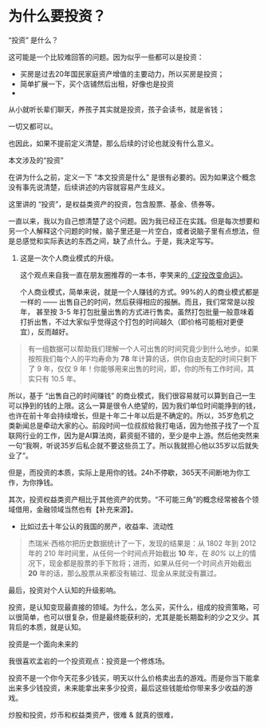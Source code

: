 # 为什么要投资？

“投资” 是什么？

这可能是一个比较难回答的问题。因为似乎一些都可以是投资：

- 买房是过去20年国民家庭资产增值的主要动力，所以买房是投资；
- 简单扩展一下，买个店铺然后出租，好像也是投资
- 

从小就听长辈们聊天，养孩子其实就是投资，孩子会读书，就是省钱；

一切又都可以。

也因此，如果不提前定义清楚，那么后续的讨论也就没有什么意义。



本文涉及的“投资”

在讲为什么之前，定义一下 “本文投资是什么” 是很有必要的。因为如果这个概念没有事先说清楚，后续讲述的内容就容易产生歧义。

这里讲的 “投资”，是权益类资产的投资，包含股票、基金、债券等。

一直以来，我以为自己想清楚了这个问题。因为我已经正在实践。但是每次想要和另一个人解释这个问题的时候，脑子里还是一片空白，或者说脑子里有点想法，但是总感觉和实际表达的东西之间，缺了点什么。于是，我决定写写。



1. 这是一次个人商业模式的升级。

   这个观点来自我一直在朋友圈推荐的一本书，李笑来的[《定投改变命运》](https://ri.firesbox.com/#/cn/?id=_13-%e4%b8%ba%e4%bb%80%e4%b9%88%e4%b8%80%e5%ae%9a%e7%94%a8%e9%92%b1%e5%8e%bb%e8%b5%9a%e9%92%b1)。

   个人商业模式，简单来说，就是一个人赚钱的方式。99%的人的商业模式都是一样的 —— 出售自己的时间，然后获得相应的报酬。而且，我们常常是以按年， 甚至按 3-5 年打包批量出售的方式进行售卖。虽然打包批量一般意味着打折出售，不过大家似乎觉得这个打包的时间越久（即价格可能相对更便宜），反而越好。

> 有一组数据可以帮助我们理解一个人可出售的时间究竟少到什么地步。如果按照我们每个人的平均寿命为 **78** 年计算的话，供你自由支配的时间只剩下了 9 年，仅仅 9 年！你能够用来出售的时间，即，你的所有工作时间，其实只有 10.5 年。



所以，基于 “出售自己的时间赚钱” 的商业模式，我们很容易就可以算到自己一生可以挣到的钱的上限。这么一算是很令人绝望的，因为我们单位时间能挣到的钱，也许在前十年会持续增长，但是十年二十年以后是不确定的。所以，35岁危机之类新闻总是牵动大家的心。前段时间一位叔叔给我打电话，因为他孩子找了一个互联网行业的工作，因为是AI算法岗，薪资挺不错的，至少是中上游。然后他突然来一句“我啊，听说35岁后私企就不要这些员工了。所以我就担心他以35岁以后就失业了”。

但是，而投资的本质，实际上是用你的钱。24h不停歇，365天不间断地为你工作，为你挣钱。





其次，投资权益类资产相比于其他资产的优势。“不可能三角”的概念经常被各个领域借用，金融领域当然也有【补充来源】。

- 比如过去十年公认的我国的房产，收益率、流动性

> 杰瑞米·西格尔把历史数据统计了一下，发现的结果是：从 1802 年到 2012 年的 210 年时间里，从任何一个时间点开始截出 **10** 年，在 *80%* 以上的情况下，现金都是股票的手下败将；进而，如果从任何一个时间点开始截出 **20** 年的话，那么股票从来都没有输过、现金从来就没有赢过。



最后，投资对个人认知的升级影响。

投资，是认知变现最直接的领域。为什么，怎么买，买什么，组成的投资策略，可以很简单，也可以很复杂，但是最终能获利的，尤其是能长期盈利的少之又少。其背后的本质，就是认知。

投资是一个面向未来的

我很喜欢孟岩的一个投资观点：投资是一个修炼场。

投资不是一个你今天花多少钱买，明天以什么价格卖出去的游戏。而是你当下能拿出来多少钱投资，未来能拿出来多少投资，最后这些钱能给你带来多少收益的游戏。

炒股和投资，炒币和权益类资产，很难 & 就真的很难，